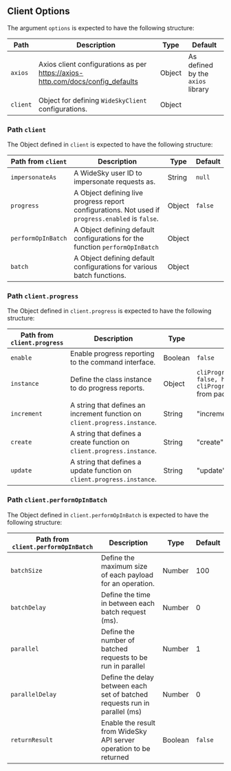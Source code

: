 
## Client Options
The argument `options` is expected to have the following structure:

| Path     | Description                                                                    | Type   | Default                           |
|----------|--------------------------------------------------------------------------------|--------|-----------------------------------|
| `axios`  | Axios client configurations as per https://axios-http.com/docs/config_defaults | Object | As defined by the `axios` library |
| `client` | Object for defining `WideSkyClient` configurations.                            | Object |                                   |

### Path `client`
The Object defined in `client` is expected to have the following structure:

| Path from `client` | Description                                                                                       | Type   | Default |
|--------------------|---------------------------------------------------------------------------------------------------|--------|---------|
| `impersonateAs`    | A WideSky user ID to impersonate requests as.                                                     | String | `null`  |
| `progress`         | A Object defining live progress report configurations. Not used if `progress.enabled` is `false`. | Object | `false` |
| `performOpInBatch` | A Object defining default configurations for the function `performOpInBatch`                      | Object |         |
| `batch`            | A Object defining default configurations for various batch functions.                             | Object |         |

### Path `client.progress`
The Object defined in `client.progress` is expected to have the following structure:

| Path from `client.progress` | Description                                                                | Type    | Default                                                                                                                            |
|-----------------------------|----------------------------------------------------------------------------|---------|------------------------------------------------------------------------------------------------------------------------------------|
| `enable`                    | Enable progress reporting to the command interface.                        | Boolean | `false`                                                                                                                            |
| `instance`                  | Define the class instance to do progress reports.                          | Object  | `cliProgress.MultiBar({clearOnComplete: false, hideCursor: true}, cliProgress.Presets.shades_classic)` from package `cli-progress` |
| `increment`                 | A string that defines an increment function on `client.progress.instance`. | String  | "increment"                                                                                                                        |
| `create`                    | A string that defines a create function on `client.progress.instance`.     | String  | "create"                                                                                                                           |
| `update`                    | A string that defines a update function on `client.progress.instance`.     | String  | "update"                                                                                                                           |

### Path `client.performOpInBatch`
The Object defined in `client.performOpInBatch` is expected to have the following structure:

| Path from `client.performOpInBatch` | Description                                                                | Type    | Default |
|-------------------------------------|----------------------------------------------------------------------------|---------|---------|
| `batchSize`                         | Define the maximum size of each payload for an operation.                  | Number  | 100     |
| `batchDelay`                        | Define the time in between each batch request (ms).                        | Number  | 0       |
| `parallel`                          | Define the number of batched requests to be run in parallel                | Number  | 1       |
| `parallelDelay`                     | Define the delay between each set of batched requests run in parallel (ms) | Number  | 0       |
| `returnResult`                      | Enable the result from WideSky API server operation to be returned         | Boolean | `false` |